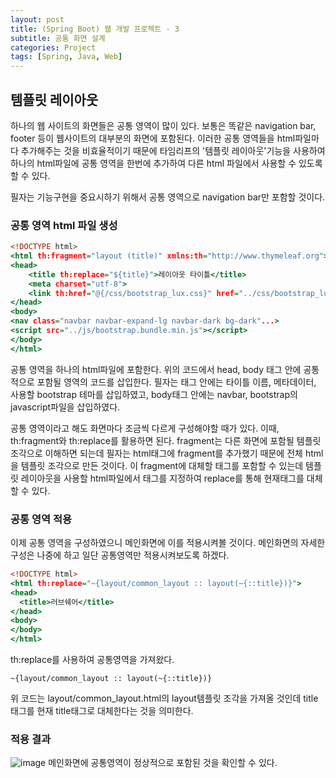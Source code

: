 ```yaml
---
layout: post
title: (Spring Boot) 웹 개발 프로젝트 - 3
subtitle: 공통 화면 설계
categories: Project
tags: [Spring, Java, Web]
---
```


## 템플릿 레이아웃
하나의 웹 사이트의 화면들은 공통 영역이 많이 있다. 보통은 똑같은 navigation bar, footer 등이 웹사이트의 대부분의 화면에 포함된다. 이러한 공통 영역들을 html파일마다 추가해주는 것을 비효율적이기 때문에 타임리프의 '템플릿 레이아웃'기능을 사용하여 하나의 html파일에 공통 영역을 한번에 추가하여 다른 html 파일에서 사용할 수 있도록 할 수 있다.

필자는 기능구현을 중요시하기 위해서 공통 영역으로 navigation bar만 포함할 것이다.

### 공통 영역 html 파일 생성

```common_layout.html
<!DOCTYPE html>
<html th:fragment="layout (title)" xmlns:th="http://www.thymeleaf.org">
<head>
    <title th:replace="${title}">레이아웃 타이틀</title>
    <meta charset="utf-8">
    <link th:href="@{/css/bootstrap_lux.css}" href="../css/bootstrap_lux.css" rel="stylesheet">
</head>
<body>
<nav class="navbar navbar-expand-lg navbar-dark bg-dark"...>
<script src="../js/bootstrap.bundle.min.js"></script>
</body>
</html>
```
공통 영역을 하나의 html파일에 포함한다. 위의 코드에서 head, body 태그 안에 공통적으로 포함될 영역의 코드를 삽입한다.
필자는 <head>태그 안에는 타이틀 이름, 메타데이터, 사용할 bootstrap 테마를 삽입하였고, body태그 안에는 navbar, bootstrap의 javascript파일을 삽입하였다. 

공통 영역이라고 해도 화면마다 조금씩 다르게 구성해야할 때가 있다. 이때, th:fragment와 th:replace를 활용하면 된다. fragment는 다른 화면에 포함될 템플릿 조각으로 이해하면 되는데 필자는 html태그에 fragment를 추가했기 때문에 전체 html을 템플릿 조각으로 만든 것이다. 이 fragment에 대체할 태그를 포함할 수 있는데 템플릿 레이아웃을 사용할 html파일에서 태그를 지정하여 replace를 통해 현재태그를 대체할 수 있다.
  

### 공통 영역 적용
  
이제 공통 영역을 구성하였으니 메인화면에 이를 적용시켜볼 것이다. 메인화면의 자세한 구성은 나중에 하고 일단 공통영역만 적용시켜보도록 하겠다.
  
```main.html
<!DOCTYPE html>
<html th:replace="~{layout/common_layout :: layout(~{::title})}">
<head>
  <title>러브쉐어</title>
</head>
<body>
</body>
</html>
```
th:replace를 사용하여 공통영역을 가져왔다. 
```
~{layout/common_layout :: layout(~{::title})}
```
위 코드는 layout/common_layout.html의 layout템플릿 조각을 가져올 것인데 title 태그를 현재 title태그로 대체한다는 것을 의미한다.
  

### 적용 결과
  
![image](https://user-images.githubusercontent.com/71585151/219018491-be858b76-013f-4844-83a0-f7dbe98211c5.png)
메인화면에 공통영역이 정상적으로 포함된 것을 확인할 수 있다.
